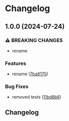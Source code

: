 # Changelog

## 1.0.0 (2024-07-24)


### ⚠ BREAKING CHANGES

* rename

### Features

* rename ([7ba8175](https://github.com/VU-ASE/transceiver/commit/7ba81759d26d2ea7c99a1f39120ec972cdfbafa2))


### Bug Fixes

* removed tests ([11bd8b6](https://github.com/VU-ASE/transceiver/commit/11bd8b619cab3745948f5c03e0c1390055be8fc0))

## Changelog
